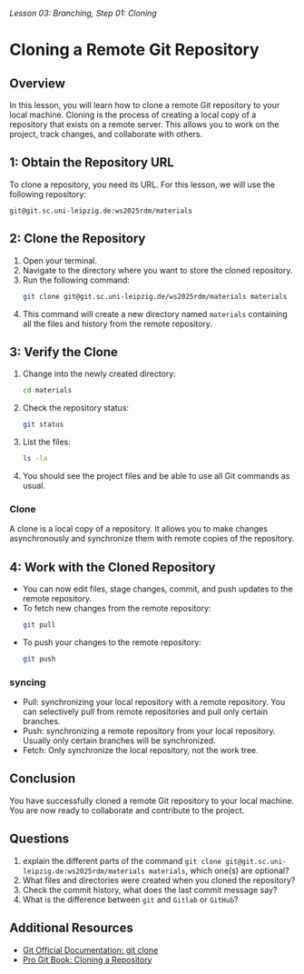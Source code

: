 *Lesson 03: Branching, Step 01: Cloning*
# Cloning a Remote Git Repository

## Overview

In this lesson, you will learn how to clone a remote Git repository to your local machine. Cloning is the process of creating a local copy of a repository that exists on a remote server. This allows you to work on the project, track changes, and collaborate with others.

## 1: Obtain the Repository URL

To clone a repository, you need its URL. For this lesson, we will use the following repository:

```
git@git.sc.uni-leipzig.de:ws2025rdm/materials
```

## 2: Clone the Repository

1. Open your terminal.
2. Navigate to the directory where you want to store the cloned repository.
3. Run the following command:
   ```bash
   git clone git@git.sc.uni-leipzig.de/ws2025rdm/materials materials
   ```
4. This command will create a new directory named `materials` containing all the files and history from the remote repository.

## 3: Verify the Clone

1. Change into the newly created directory:
   ```bash
   cd materials
   ```
2. Check the repository status:
   ```bash
   git status
   ```
3. List the files:
   ```bash
   ls -la
   ```
4. You should see the project files and be able to use all Git commands as usual.

### Clone

A clone is a local copy of a repository. It allows you to make changes asynchronously and synchronize them with remote copies of the repository.

## 4: Work with the Cloned Repository

- You can now edit files, stage changes, commit, and push updates to the remote repository.
- To fetch new changes from the remote repository:
  ```bash
  git pull
  ```
- To push your changes to the remote repository:
  ```bash
  git push
  ```
  
### syncing

- Pull: synchronizing your local repository with a remote repository. You can selectively pull from remote repositories and pull only certain branches.
- Push: synchronizing a remote repository from your local repository. Usually only certain branches will be synchronized.
- Fetch: Only synchronize the local repository, not the work tree.

## Conclusion

You have successfully cloned a remote Git repository to your local machine. You are now ready to collaborate and contribute to the project.

## Questions

1. explain the different parts of the command `git clone git@git.sc.uni-leipzig.de:ws2025rdm/materials materials`, which one(s) are optional?
2. What files and directories were created when you cloned the repository?
3. Check the commit history, what does the last commit message say?
4. What is the difference between `git` and `Gitlab` or `GitHub`?

## Additional Resources

- [Git Official Documentation: git clone](https://git-scm.com/docs/git-clone)
- [Pro Git Book: Cloning a Repository](https://git-scm.com/book/en/v2/Git-Basics-Getting-a-Git-Repository)
